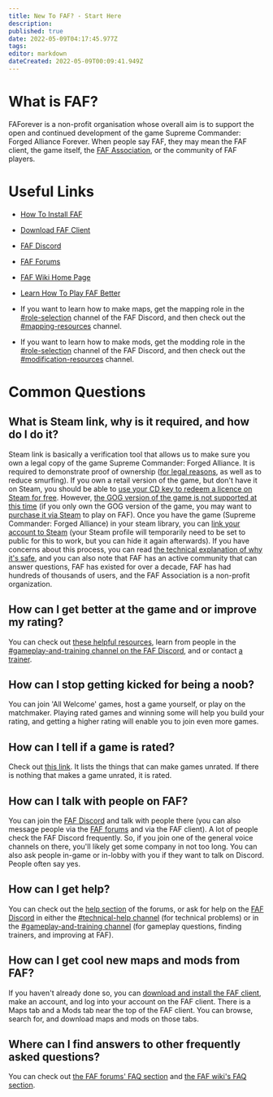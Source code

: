 ```yaml
---
title: New To FAF? - Start Here
description: 
published: true
date: 2022-05-09T04:17:45.977Z
tags: 
editor: markdown
dateCreated: 2022-05-09T00:09:41.949Z
---
```


# What is FAF?
FAForever is a non-profit organisation whose overall aim is to support the open and continued development of the game Supreme Commander: Forged Alliance Forever. When people say FAF, they may mean the FAF client, the game itself, the [FAF Association](https://forum.faforever.com/topic/2347/what-is-the-association), or the community of FAF players.

# Useful Links

* [How To Install FAF](https://wiki.faforever.com/en/FAQ/Client-Setup)

* [Download FAF Client](https://faforever.com/client)

* [FAF Discord](https://discord.gg/hgvj6Af)

* [FAF Forums](https://forum.faforever.com)

* [FAF Wiki Home Page](https://wiki.faforever.com/en/home)

* [Learn How To Play FAF Better](https://forum.faforever.com/topic/1924/helpful-links-for-learning-how-to-improve-at-faf)

* If you want to learn how to make maps, get the mapping role in the [#role-selection](https://discord.gg/WZGB4H987B) channel of the FAF Discord, and then check out the [#mapping-resources](https://discord.gg/wNTAjpShQe) channel.

* If you want to learn how to make mods, get the modding role in the [#role-selection](https://discord.gg/WZGB4H987B) channel of the FAF Discord, and then check out the [#modification-resources](https://discord.gg/WZGB4H987B) channel.

# Common Questions

## What is Steam link, why is it required, and how do I do it?

Steam link is basically a verification tool that allows us to make sure you own a legal copy of the game Supreme Commander: Forged Alliance.  It is required to demonstrate proof of ownership ([for legal reasons](https://forum.faforever.com/topic/252/why-do-i-need-to-link-my-account-to-steam), as well as to reduce smurfing).  If you own a retail version of the game, but don't have it on Steam, you should be able to [use your CD key to redeem a licence on Steam for free](https://help.steampowered.com/en/faqs/view/0e71-0971-324a-1161).  However, [the GOG version of the game is not supported at this time](https://forum.faforever.com/topic/281/i-bought-forged-alliance-but-not-on-steam-can-i-still-play-on-faf) (if you only own the GOG version of the game, you may want to [purchase it via Steam](https://store.steampowered.com/app/9420) to play on FAF).  Once you have the game (Supreme Commander: Forged Alliance) in your steam library, you can [link your account to Steam](https://www.faforever.com/account/link) (your Steam profile will temporarily need to be set to public for this to work, but you can hide it again afterwards).  If you have concerns about this process, you can read [the technical explanation of why it's safe](https://forum.faforever.com/topic/279/the-steam-login-is-suspicious-are-you-stealing-my-account), and you can also note that FAF has an active community that can answer questions, FAF has existed for over a decade, FAF has had hundreds of thousands of users, and the FAF Association is a non-profit organization.  

## How can I get better at the game and or improve my rating?
You can check out [these helpful resources](https://forum.faforever.com/topic/1924/helpful-links-for-learning-how-to-improve-at-faf), learn from people in the [#gameplay-and-training channel on the FAF Discord](https://discord.gg/VzZgSZFwuX), and or contact [a trainer](https://forum.faforever.com/topic/1112/active-trainers-contact-page?_=1625168761049).

## How can I stop getting kicked for being a noob?
You can join 'All Welcome' games, host a game yourself, or play on the matchmaker. Playing rated games and winning some will help you build your rating, and getting a higher rating will enable you to join even more games.

## How can I tell if a game is rated?
Check out [this link](https://forum.faforever.com/topic/272/why-was-game-x-not-rated?_=1644593448265). It lists the things that can make games unrated. If there is nothing that makes a game unrated, it is rated.

## How can I talk with people on FAF?
You can join the [FAF Discord](https://discord.gg/hgvj6Af) and talk with people there (you can also message people via the [FAF forums](https://forum.faforever.com) and via the FAF client). A lot of people check the FAF Discord frequently. So, if you join one of the general voice channels on there, you'll likely get some company in not too long. You can also ask people in-game or in-lobby with you if they want to talk on Discord. People often say yes.

## How can I get help?
You can check out the [help section](https://forum.faforever.com/category/4/i-need-help) of the forums, or ask for help on the [FAF Discord](https://discord.gg/hgvj6Af) in either the [#technical-help channel](https://discord.gg/rvfaGTpNbK) (for technical problems) or in the [#gameplay-and-training channel](https://discord.gg/VzZgSZFwuX) (for gameplay questions, finding trainers, and improving at FAF).

## How can I get cool new maps and mods from FAF?
If you haven't already done so, you can [download and install the FAF client](https://faforever.com/client), make an account, and log into your account on the FAF client. There is a Maps tab and a Mods tab near the top of the FAF client. You can browse, search for, and download maps and mods on those tabs.

## Where can I find answers to other frequently asked questions?
You can check out [the FAF forums' FAQ section](https://forum.faforever.com/category/18/frequently-asked-questions) and [the FAF wiki's FAQ section](https://wiki.faforever.com/en/FAQ).
